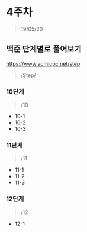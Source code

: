 # 4주차
> 19/05/20

## 백준 단계별로 풀어보기
https://www.acmicpc.net/step
> /Step/

### 10단계
> /10

-  10-1
-  10-2
-  10-3


### 11단계
> /11

- 11-1
- 11-2
- 11-3

### 12단계
> /12

- 12-1
